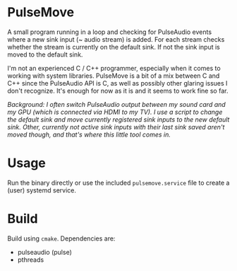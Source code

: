 # PulseMove 
A small program running in a loop and checking for PulseAudio events where a new sink input (~ audio stream) is 
added. For each stream checks whether the stream is currently on the default sink. If not the sink input is moved to 
the default sink.

I'm not an experienced C / C++ programmer, especially when it comes to working with system libraries. PulseMove is a 
bit of a mix between C and C++ since the PulseAudio API is C, as well as possibly other glaring issues I don't 
recognize. It's enough for now as it is and it seems to work fine so far. 

_Background: I often switch PulseAudio output between my sound card and my GPU (which is connected via 
HDMI to my TV). I use a script to change the default sink and move currently registered sink inputs to the new default 
sink. Other, currently not active sink inputs with their last sink saved aren't moved though, and that's where this 
little tool comes in._

# Usage 
Run the binary directly or use the included `pulsemove.service` file to create a (user) systemd service.

# Build 
Build using `cmake`. Dependencies are:
- pulseaudio (pulse) 
- pthreads 

